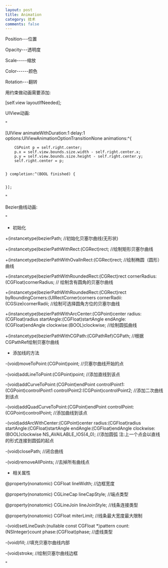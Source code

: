 ```yaml
--- 
layout: post
title: Animation
category: 技术
comments: false
---
```


Position---位置

Opacity---透明度

Scale-----缩放

Color------颜色

Rotation---翻转

用约束做动画需要添加:

[self.view layoutIfNeeded];



UIView动画:

"

 [UIView animateWithDuration:1 delay:1 options:UIViewAnimationOptionTransitionNone animations:^{
        
        
        CGPoint p = self.right.center;
        p.x = self.view.bounds.size.width - self.right.center.x;
        p.y = self.view.bounds.size.height - self.right.center.y;
        self.right.center = p;
        
        
    } completion:^(BOOL finished) {
        
        
    }];
    
"

Bezier曲线动画:
    
"
* 初始化

+(instancetype)bezierPath;   //初始化贝塞尔曲线(无形状)

+(instancetype)bezierPathWithRect:(CGRect)rect;  //绘制矩形贝塞尔曲线

+(instancetype)bezierPathWithOvalInRect:(CGRect)rect;  //绘制椭圆（圆形）曲线

+(instancetype)bezierPathWithRoundedRect:(CGRect)rect cornerRadius:(CGFloat)cornerRadius; // 绘制含有圆角的贝塞尔曲线

+(instancetype)bezierPathWithRoundedRect:(CGRect)rect byRoundingCorners:(UIRectCorner)corners cornerRadii:(CGSize)cornerRadii;  //绘制可选择圆角方位的贝塞尔曲线

+(instancetype)bezierPathWithArcCenter:(CGPoint)center radius:(CGFloat)radius startAngle:(CGFloat)startAngle endAngle:(CGFloat)endAngle clockwise:(BOOL)clockwise;   //绘制圆弧曲线

+(instancetype)bezierPathWithCGPath:(CGPathRef)CGPath; //根据CGPathRef绘制贝塞尔曲线


* 添加线的方法

-(void)moveToPoint:(CGPoint)point;  //贝塞尔曲线开始的点

-(void)addLineToPoint:(CGPoint)point;  //添加直线到该点

-(void)addCurveToPoint:(CGPoint)endPoint controlPoint1:(CGPoint)controlPoint1 controlPoint2:(CGPoint)controlPoint2;  //添加二次曲线到该点

-(void)addQuadCurveToPoint:(CGPoint)endPoint controlPoint:(CGPoint)controlPoint; //添加曲线到该点

-(void)addArcWithCenter:(CGPoint)center radius:(CGFloat)radius startAngle:(CGFloat)startAngle endAngle:(CGFloat)endAngle clockwise:(BOOL)clockwise NS_AVAILABLE_IOS(4_0);  //添加圆弧 注:上一个点会以直线的形式连接到圆弧的起点

-(void)closePath;  //闭合曲线

-(void)removeAllPoints; //去掉所有曲线点


* 相关属性

@property(nonatomic) CGFloat lineWidth;  //边框宽度

@property(nonatomic) CGLineCap lineCapStyle;  //端点类型

@property(nonatomic) CGLineJoin lineJoinStyle;  //线条连接类型

@property(nonatomic) CGFloat miterLimit;  //线条最大宽度最大限制

-(void)setLineDash:(nullable const CGFloat *)pattern count:(NSInteger)count phase:(CGFloat)phase;  //虚线类型

-(void)fill;  //填充贝塞尔曲线内部

-(void)stroke; //绘制贝塞尔曲线边框


"
    
